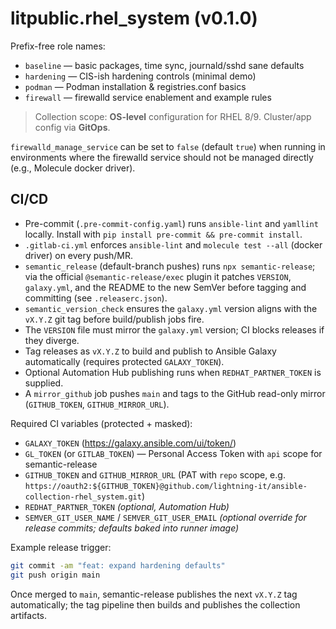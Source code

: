 # litpublic.rhel_system (v0.1.0)

Prefix-free role names:

- `baseline` — basic packages, time sync, journald/sshd sane defaults
- `hardening` — CIS-ish hardening controls (minimal demo)
- `podman` — Podman installation & registries.conf basics
- `firewall` — firewalld service enablement and example rules

> Collection scope: **OS-level** configuration for RHEL 8/9. Cluster/app config via **GitOps**.

`firewalld_manage_service` can be set to `false` (default `true`) when running in environments where the firewalld
service should not be managed directly (e.g., Molecule docker driver).

## CI/CD

- Pre-commit (`.pre-commit-config.yaml`) runs `ansible-lint` and `yamllint` locally. Install with `pip install pre-commit && pre-commit install`.
- `.gitlab-ci.yml` enforces `ansible-lint` and `molecule test --all` (docker driver) on every push/MR.
- `semantic_release` (default-branch pushes) runs `npx semantic-release`; via the official `@semantic-release/exec` plugin it patches `VERSION`, `galaxy.yml`, and the README to the new SemVer before tagging and committing (see `.releaserc.json`).
- `semantic_version_check` ensures the `galaxy.yml` version aligns with the `vX.Y.Z` git tag before build/publish jobs fire.
- The `VERSION` file must mirror the `galaxy.yml` version; CI blocks releases if they diverge.
- Tag releases as `vX.Y.Z` to build and publish to Ansible Galaxy automatically (requires protected `GALAXY_TOKEN`).
- Optional Automation Hub publishing runs when `REDHAT_PARTNER_TOKEN` is supplied.
- A `mirror_github` job pushes `main` and tags to the GitHub read-only mirror (`GITHUB_TOKEN`, `GITHUB_MIRROR_URL`).

Required CI variables (protected + masked):

- `GALAXY_TOKEN` (https://galaxy.ansible.com/ui/token/)
- `GL_TOKEN` (or `GITLAB_TOKEN`) — Personal Access Token with `api` scope for semantic-release
- `GITHUB_TOKEN` and `GITHUB_MIRROR_URL` (PAT with `repo` scope, e.g. `https://oauth2:${GITHUB_TOKEN}@github.com/lightning-it/ansible-collection-rhel_system.git`)
- `REDHAT_PARTNER_TOKEN` *(optional, Automation Hub)*
- `SEMVER_GIT_USER_NAME` / `SEMVER_GIT_USER_EMAIL` *(optional override for release commits; defaults baked into runner image)*

Example release trigger:

```bash
git commit -am "feat: expand hardening defaults"
git push origin main
```

Once merged to `main`, semantic-release publishes the next `vX.Y.Z` tag automatically; the tag pipeline then builds and publishes the collection artifacts.
